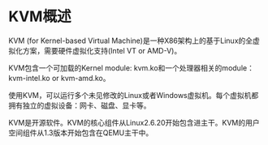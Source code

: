 # KVM概述


KVM (for Kernel-based Virtual Machine)是一种X86架构上的基于Linux的全虚拟化方案，需要硬件虚拟化支持(Intel VT or AMD-V)。


KVM包含一个可加载的Kernel module: kvm.ko和一个处理器相关的module：kvm-intel.ko or kvm-amd.ko。


使用KVM，可以运行多个未见修改的Linux或者Windows虚拟机。每个虚拟机都拥有独立的虚拟设备：网卡、磁盘、显卡等。


KVM是开源软件。KVM的核心组件从Linux2.6.20开始包含进主干。KVM的用户空间组件从1.3版本开始包含在QEMU主干中。
